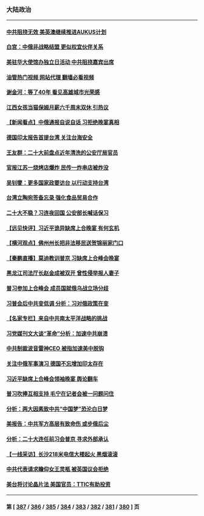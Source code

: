 ### 大陆政治
---
#### [中共阻挠无效 美英澳继续推进AUKUS计划](../../pages/ncid277/n13827163.md?09180045) 
#### [白宫：中俄非战略结盟 更似权宜伙伴关系](../../pages/ncid277/n13827239.md?09180045) 
#### [美驻华大使馆办独立日活动 中共阻挠嘉宾出席](../../pages/ncid277/n13827240.md?09180045) 
#### [油管热门视频 网站代理 翻墙必看视频](http://209.222.30.114:81/youtube.html?09180045)
#### [谢金河：等了40年 看见高雄城市光荣感](../../pages/ncid277/n13827126.md?09180045) 
#### [江西女孩当猫保姆月薪六千周末双休 引热议](../../pages/ncid277/n13827071.md?09180045) 
#### [【新闻看点】中俄通报自说自话 习拒绝晚宴真相](../../pages/ncid277/n13826878.md?09180045) 
#### [德国印太报告首提台湾 关注台海安全](../../pages/ncid277/n13827064.md?09180045) 
#### [王友群：二十大前盘点近年清洗的公安厅局官员](../../pages/ncid277/n13826943.md?09180045) 
#### [官报江苏一烧烤店爆炸 民传一炸串店被炸没](../../pages/ncid277/n13827054.md?09180045) 
#### [吴钊燮：更多国家政要访台 以行动支持台湾](../../pages/ncid277/n13827016.md?09180045) 
#### [台湾立陶宛签备忘录 强化食品贸易合作](../../pages/ncid277/n13826997.md?09180045) 
#### [二十大不稳？习连夜回国 公安部长喊话保习](../../pages/ncid277/n13826967.md?09180045) 
#### [【远见快评】习近平诡异缺席上合晚宴 有何玄机](../../pages/ncid277/n13826882.md?09180045) 
#### [【横河观点】佛州州长把非法移民送贺锦丽家门口](../../pages/ncid277/n13826879.md?09180045) 
#### [【秦鹏直播】莫迪教训普京 习缺席上合峰会晚宴](../../pages/ncid277/n13826869.md?09180045) 
#### [黑龙江司法厅长赵金成被双开 曾性侵举报人妻子](../../pages/ncid277/n13826856.md?09180045) 
#### [普习参加上合峰会 成员国就俄乌战立场分歧](../../pages/ncid277/n13826831.md?09180045) 
#### [习普会后中共变低调 分析：习对俄政策在变](../../pages/ncid277/n13826738.md?09180045) 
#### [【名家专栏】来自中共南太平洋战略的挑战](../../pages/ncid277/n13826594.md?09180045) 
#### [习党媒刊文大谈“革命”分析：加速中共崩溃](../../pages/ncid277/n13826493.md?09180045) 
#### [中共制裁波音雷神CEO 被指加速美中脱钩](../../pages/ncid277/n13826736.md?09180045) 
#### [关注中俄军事演习 德国不忘增加印太存在](../../pages/ncid277/n13826737.md?09180045) 
#### [习近平缺席上合峰会领袖晚宴 舆论翻车](../../pages/ncid277/n13826772.md?09180045) 
#### [普习吹捧互相支持 毛宁在记者会被一问题问住](../../pages/ncid277/n13826785.md?09180045) 
#### [分析：两大因素致中共“中国梦”恐沦白日梦](../../pages/ncid277/n13826454.md?09180045) 
#### [美报告：中共军方高层有致命伤 或步俄后尘](../../pages/ncid277/n13826589.md?09180045) 
#### [分析：二十大连任前习会普京 寻求外部承认](../../pages/ncid277/n13826431.md?09180045) 
#### [【一线采访】长沙218米电信大楼起火 黑烟滚滚](../../pages/ncid277/n13826437.md?09180045) 
#### [中共代表请求瞻仰女王灵柩 被英国议会拒绝](../../pages/ncid277/n13826443.md?09180045) 
#### [美台将讨论晶片法 美国官员：TTIC有助投资](../../pages/ncid277/n13826435.md?09180045) 

---
#### 第 [ [387](./387.md?09180045) / [386](./386.md?09180045) / [385](./385.md?09180045) / [384](./384.md?09180045) / [383](./383.md?09180045) / [382](./382.md?09180045) / [381](./381.md?09180045) / [380](./380.md?09180045) ] 页
